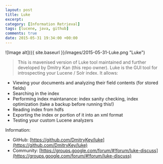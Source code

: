 ```yaml
---
layout: post
title: Luke
excerpt:
category: [Information Retrieval]
tags: [lucene, java, github]
comments: true
date: 2015-05-31 19:34:00 +00:00
---
```


![Image alt]({{ site.baseurl }}/images/2015-05-31-Luke.png "Luke")

>This is mavenised version of Luke tool maintained and further developed by Dmitry Kan (this repo owner).
Luke is the GUI tool for introspecting your Lucene / Solr index. It allows:

<!-- more -->

- Viewing your documents and analyzing their field contents (for stored fields)
- Searching in the index
- Performing index maintanance: index sanity checking, index optimization (take a backup before running this!)
- Reading index from hdfs
- Exporting the index or portion of it into an xml format
- Testing your custom Lucene analyzers

Information:

- GitHub: [https://github.com/DmitryKey/luke](https://github.com/DmitryKey/luke)
- Community: [https://groups.google.com/forum/#!forum/luke-discuss](https://groups.google.com/forum/#!forum/luke-discuss)
